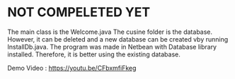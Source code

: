 # NOT COMPELETED YET 

The main class is the Welcome.java
The cusine folder is the database. However, it can be deleted and a new database can be created vby running InstallDb.java.
The program was made in Netbean with Database library installed. Therefore, it is better using the existing database. 

Demo Video : https://youtu.be/CFbxmfiFkeg
